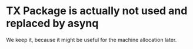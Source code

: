 # TX Package is actually not used and replaced by asynq

We keep it, because it might be useful for the machine allocation later.